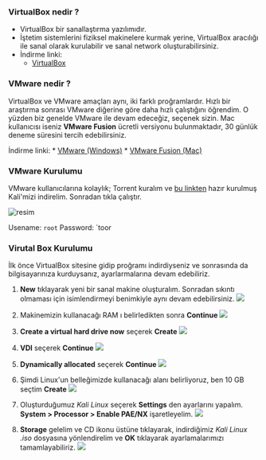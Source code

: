 ### VirtualBox nedir ?

* VirtualBox bir sanallaştırma yazılımıdır.
* İştetim sistemlerini fiziksel makinelere kurmak yerine, VirtualBox aracılığı ile sanal olarak kurulabilir ve sanal network oluşturabilirsiniz.
* İndirme linki:
    * [VirtualBox](https://www.virtualbox.org/wiki/Downloads)

### VMware nedir ?

VirtualBox ve VMware amaçları aynı, iki farklı proğramlardır. Hızlı bir araştırma sonrası VMware diğerine göre daha hızlı çalıştığını öğrendim. O yüzden biz genelde VMware ile devam edeceğiz, seçenek sizin. Mac kullanıcısı iseniz __VMware Fusion__ ücretli versiyonu bulunmaktadır, 30 günlük deneme süresini tercih edebilirsiniz.

İndirme linki:
    * [VMware (Windows)](www.vmware.com/go/downloadplayer)
    * [VMware Fusion (Mac)](http://www.vmware.com/products/fusion)

### VMware Kurulumu

VMware kullanıcılarına kolaylık; Torrent kuralım ve [bu linkten](http://www.nostarch.com/download/kali-linux-1.0.6-vm-i486.torrent) hazır kurulmuş Kali'mizi indirelim. Sonradan tıkla çalıştır.

![resim]()

Usename: `root`
Password: `toor

### Virutal Box Kurulumu

İlk önce VirtualBox sitesine gidip proğramı indirdiyseniz ve sonrasında da bilgisayarınıza kurduysanız, ayarlarmalarına devam edebiliriz.

1. __New__ tıklayarak yeni bir sanal makine oluşturalım. Sonradan sıkıntı olmaması için isimlendirmeyi benimkiyle aynı devam edebilirsiniz.
![][vb1]

2. Makinemizin kullanacağı RAM ı belirledikten sonra __Continue__
![][vb2]

3. __Create a virtual hard drive now__ seçerek __Create__
![][vb3]

4. __VDI__ seçerek __Continue__
![][vb4]

5. __Dynamically allocated__ seçerek __Continue__
![][vb5]

6. Şimdi Linux'un belleğimizde kullanacağı alanı belirliyoruz, ben 10 GB seçtim __Create__
![][vb6]

7. Oluşturduğumuz _Kali Linux_ seçerek __Settings__ den ayarlarını yapalım. __System > Processor > Enable PAE/NX__ işaretleyelim.
![][vb7]

8. __Storage__ gelelim ve CD ikonu üstüne tıklayarak, indirdiğimiz _Kali Linux .iso_ dosyasına yönlendirelim ve __OK__ tıklayarak ayarlamalarımızı tamamlayabiliriz.
![][vb8]

[vb1]: ../resim/kurulum/vb1.png
[vb2]: ../resim/kurulum/vb2.png
[vb3]: ../resim/kurulum/vb3.png
[vb4]: ../resim/kurulum/vb4.png
[vb5]: ../resim/kurulum/vb5.png
[vb6]: ../resim/kurulum/vb6.png
[vb7]: ../resim/kurulum/vb7.png
[vb8]: ../resim/kurulum/vb8.png